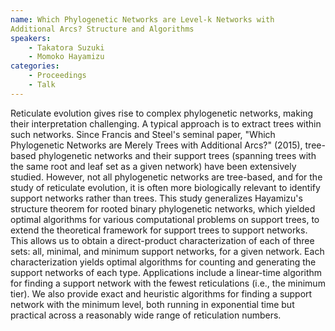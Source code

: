 ```yaml
---
name: Which Phylogenetic Networks are Level-k Networks with
Additional Arcs? Structure and Algorithms
speakers:
	- Takatora Suzuki
	- Momoko Hayamizu
categories:
	- Proceedings
	- Talk
---
```


Reticulate evolution gives rise to complex phylogenetic
networks, making their interpretation challenging. A
typical approach is to extract trees within such networks.
Since Francis and Steel's seminal paper, "Which
Phylogenetic Networks are Merely Trees with Additional
Arcs?" (2015), tree-based phylogenetic networks and their
support trees (spanning trees with the same root and leaf
set as a given network) have been extensively studied.
However, not all phylogenetic networks are tree-based, and
for the study of reticulate evolution, it is often more
biologically relevant to identify support networks rather
than trees. This study generalizes Hayamizu's structure
theorem for rooted binary phylogenetic networks, which
yielded optimal algorithms for various computational
problems on support trees, to extend the theoretical
framework for support trees to support networks. This
allows us to obtain a direct-product characterization of
each of three sets: all, minimal, and minimum support
networks, for a given network. Each characterization yields
optimal algorithms for counting and generating the support
networks of each type. Applications include a linear-time
algorithm for finding a support network with the fewest
reticulations (i.e., the minimum tier). We also provide
exact and heuristic algorithms for finding a support
network with the minimum level, both running in exponential
time but practical across a reasonably wide range of
reticulation numbers.